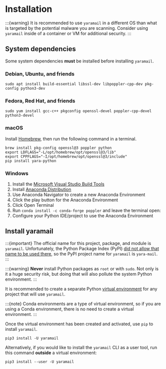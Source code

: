 # Installation

:::{warning}
It is recommended to use `yaramail` in a different OS than what is targeted by
the potential malware you are scanning. Consider using `yaramail` inside of a
container or VM for additional security.
:::

## System dependencies

Some system dependencies **must** be installed before installing `yaramail`.

### Debian, Ubuntu, and friends

```text
sudo apt install build-essential libssl-dev libpoppler-cpp-dev pkg-config python3-dev
```

### Fedora, Red Hat, and friends

```text
sudo yum install gcc-c++ pkgconfig openssl-devel poppler-cpp-devel python3-devel
```

### macOS

Install [Homebrew][homebrew], then run the following command in a terminal.

```text
brew install pkg-config openssl@3 poppler python
export LDFLAGS="-L/opt/homebrew/opt/openssl@3/lib"
export CPPFLAGS="-I/opt/homebrew/opt/openssl@3/include"
pip install yara-python
```

### Windows

1. Install the [Microsoft Visual Studio Build Tools][build_tools]
2. Install [Anaconda Distribution][anaconda_distribution]
3. Use Anaconda Navigator to create a new Anaconda Environment
4. Click the play button for the Anaconda Environment
5. Click Open Terminal
6. Run `conda install -c conda-forge poppler` and leave the terminal open:
7. Configure your Python IDE/project to use the Anaconda Environment

## Install yaramail

:::{important}
The official name for this project, package, and module is `yaramail`.
Unfortunately, the Python Package Index (PyPI) [did not allow that name to be
used there][pypi-name-issue], so the PyPI project name for `yaramail` is
`yara-mail`.
:::

:::{warning}
**Never** install Python packages as `root` or with `sudo`. Not only is it a
huge security risk, but doing that will also pollute the system Python
environment.
:::

It is recommended to create a separate Python [virtual environment][venv]
for any project that will use `yaramail`.

:::{note}
Conda environments are a type of virtual environment, so if you are using a
Conda environment, there is no need to create a virtual environment.
:::

Once the virtual environment has been created and activated, use `pip` to
install `yaramail`.

```text
pip3 install -U yaramail
```

Alternatively, if you would like to install the `yaramail` CLI as a user tool,
run this command **outside** a virtual environment:

```text
pip3 install --user -U yaramail
```

[homebrew]: https://brew.sh/
[build_tools]: https://visualstudio.microsoft.com/downloads/#microsoft-visual-c-redistributable-for-visual-studio-2022
[anaconda_distribution]: https://www.anaconda.com/products/distribution
[pypi-name-issue]: https://github.com/pypa/pypi-support/issues/2098
[venv]: https://docs.python.org/3/tutorial/venv.html
